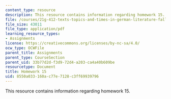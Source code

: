 ```yaml
---
content_type: resource
description: This resource contains information regarding homework 15.
file: /courses/21g-412-texts-topics-and-times-in-german-literature-fall-2009/8550a033160ac77e7128c3ff69939796_MIT21G_412F09_hw15.pdf
file_size: 43011
file_type: application/pdf
learning_resource_types:
- Assignments
license: https://creativecommons.org/licenses/by-nc-sa/4.0/
ocw_type: OCWFile
parent_title: Assignments
parent_type: CourseSection
parent_uid: 33b77d2d-f3d9-72d4-a203-ca4a40b609be
resourcetype: Document
title: Homework 15
uid: 8550a033-160a-c77e-7128-c3ff69939796
---
```

This resource contains information regarding homework 15.